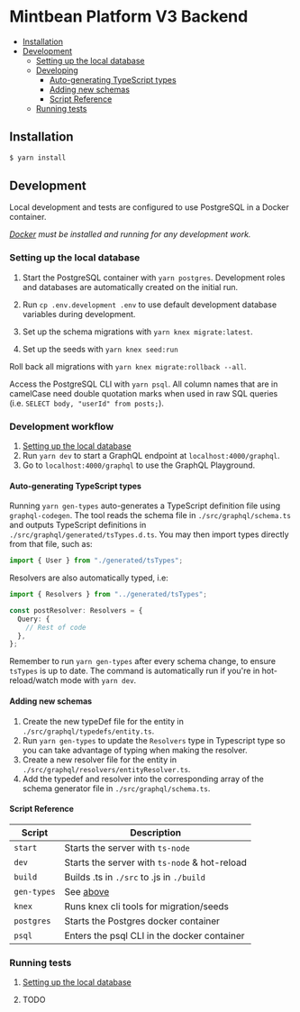 # Mintbean Platform V3 Backend

<!-- @import "[TOC]" {cmd="toc" depthFrom=2 depthTo=6 orderedList=false} -->

<!-- code_chunk_output -->

- [Installation](#installation)
- [Development](#development)
  - [Setting up the local database](#setting-up-the-local-database)
  - [Developing](#developing)
    - [Auto-generating TypeScript types](#auto-generating-typescript-types)
    - [Adding new schemas](#adding-new-schemas)
    - [Script Reference](#script-reference)
  - [Running tests](#running-tests)

<!-- /code_chunk_output -->

## Installation

```sh
$ yarn install
```

## Development

Local development and tests are configured to use PostgreSQL in a Docker container.

_[Docker](https://docs.docker.com/get-docker/) must be installed and running for any development work._

### Setting up the local database

1. Start the PostgreSQL container with `yarn postgres`. Development roles and databases are automatically created on the initial run.

2. Run `cp .env.development .env` to use default development database variables during development.

3. Set up the schema migrations with `yarn knex migrate:latest`.

4. Set up the seeds with `yarn knex seed:run`

Roll back all migrations with `yarn knex migrate:rollback --all`.

Access the PostgreSQL CLI with `yarn psql`. All column names that are in camelCase need double quotation marks when used in raw SQL queries (i.e. `SELECT body, "userId" from posts;`).

### Development workflow

1. [Setting up the local database](#setting-up-the-local-database)
2. Run `yarn dev` to start a GraphQL endpoint at `localhost:4000/graphql`.
3. Go to `localhost:4000/graphql` to use the GraphQL Playground.

#### Auto-generating TypeScript types

Running `yarn gen-types` auto-generates a TypeScript definition file using `graphql-codegen`. The tool reads the schema file in `./src/graphql/schema.ts` and outputs TypeScript definitions in `./src/graphql/generated/tsTypes.d.ts`. You may then import types directly from that file, such as:

```ts
import { User } from "./generated/tsTypes";
```

Resolvers are also automatically typed, i.e:

```ts
import { Resolvers } from "../generated/tsTypes";

const postResolver: Resolvers = {
  Query: {
    // Rest of code
  },
};
```

Remember to run `yarn gen-types` after every schema change, to ensure `tsTypes` is up to date. The command is automatically run if you're in hot-reload/watch mode with `yarn dev`.

#### Adding new schemas

1. Create the new typeDef file for the entity in `./src/graphql/typedefs/entity.ts`.
2. Run `yarn gen-types` to update the `Resolvers` type in Typescript type so you can take advantage of typing when making the resolver.
3. Create a new resolver file for the entity in `./src/graphql/resolvers/entityResolver.ts`.
4. Add the typedef and resolver into the corresponding array of the schema generator file in `./src/graphql/schema.ts`.

#### Script Reference

| Script      | Description                                    |
| ----------- | ---------------------------------------------- |
| `start`     | Starts the server with `ts-node`               |
| `dev`       | Starts the server with `ts-node` & hot-reload  |
| `build`     | Builds .ts in `./src` to .js in `./build`      |
| `gen-types` | See [above](#auto-generating-typescript-types) |
| `knex`      | Runs knex cli tools for migration/seeds        |
| `postgres`  | Starts the Postgres docker container           |
| `psql`      | Enters the psql CLI in the docker container    |

### Running tests

1. [Setting up the local database](#setting-up-the-local-database)

2. TODO
